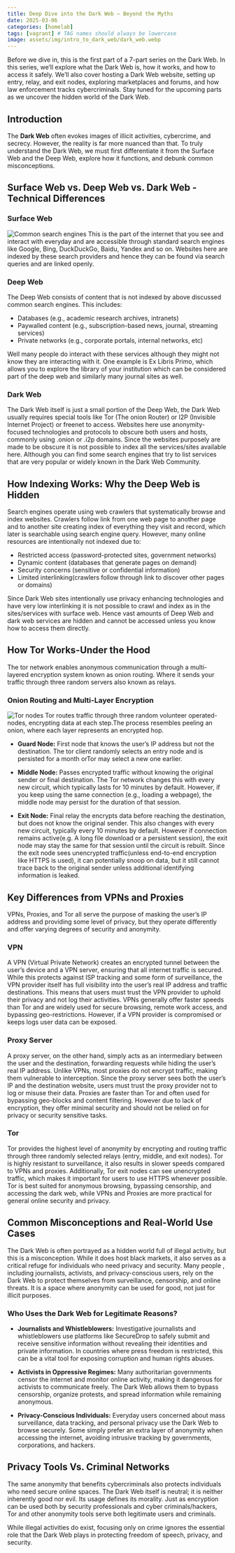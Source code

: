 ```yaml
---
title: Deep Dive into the Dark Web – Beyond the Myths
date: 2025-03-06
categories: [homelab]
tags: [vagrant] # TAG names should always be lowercase
image: assets/img/intro_to_dark_web/dark_web.webp
---
```


Before we dive in, this is the first part of a 7-part series on the Dark Web. In this series, we’ll explore what the Dark Web is, how it works, and how to access it safely. We’ll also cover hosting a Dark Web website, setting up entry, relay, and exit nodes, exploring marketplaces and forums, and how law enforcement tracks cybercriminals. Stay tuned for the upcoming parts as we uncover the hidden world of the Dark Web.

## Introduction
The **Dark Web** often evokes images of illicit activities, cybercrime, and secrecy. However, the reality is far more nuanced than that. To truly understand the Dark Web, we must first differentiate it from the Surface Web and the Deep Web, explore how it functions, and debunk common misconceptions.

## Surface Web vs. Deep Web vs. Dark Web - Technical Differences
### Surface Web
![Common search engines](/assets/img/intro_to_dark_web/seaarch_engines.png)
This is the part of the internet that you see and interact with everyday and are accessible through standard search engines like Google, Bing, DuckDuckGo, Baidu, Yandex and so on. Websites here are indexed by these search providers and hence they can be found via search queries and are linked openly.

### Deep Web
The Deep Web consists of content that is not indexed by above discussed common search engines. This includes:

- Databases (e.g., academic research archives, intranets)
- Paywalled content (e.g., subscription-based news, journal, streaming services)
- Private networks (e.g., corporate portals, internal networks, etc)  

Well many people do interact with these services although they might not know they are interacting with it. One example is Ex Libris Primo, which allows you to explore the library of your institution which can be considered part of the deep web and similarly many journal sites as well.

### Dark Web
The Dark Web itself is just a small portion of the Deep Web, the Dark Web usually requires special tools like Tor (The onion Router) or I2P (Invisible Internet Project) or freenet to access. Websites here use anonymity-focused technologies and protocols to obscure both users and hosts, commonly using .onion or .i2p domains. Since the websites purposely are made to be obscure it is not possible to index all the services/sites available here. Although you can find some search engines that try to list services that are very popular or widely known in the Dark Web Community.

## How Indexing Works: Why the Deep Web is Hidden
Search engines operate using web crawlers that systematically browse and index websites. Crawlers follow link from one web page to another page and to another site creating index of everything they visit and record, which later is searchable using search engine query. However, many online resources are intentionally not indexed due to:

- Restricted access (password-protected sites, government networks)  
- Dynamic content (databases that generate pages on demand)  
- Security concerns (sensitive or confidential information)  
- Limited interlinking(crawlers follow through link to discover other pages or domains)

Since Dark Web sites intentionally use privacy enhancing technologies and have very low interlinking it is not possible to crawl and index as in the sites/services with surface web. Hence vast amounts of Deep Web and dark web services are hidden and cannot be accessed unless you know how to access them directly.

## How Tor Works-Under the Hood
The tor network  enables anonymous communication through a multi-layered encryption system known as onion routing. Where it sends your traffic through three random servers also known as relays. 

### Onion Routing and Multi-Layer Encryption
![Tor nodes](/assets/img/intro_to_dark_web/tor-nodes.png)
Tor routes traffic through three random volunteer operated-nodes, encrypting data at each step.The process resembles peeling an onion, where each layer represents an encrypted hop.

- **Guard Node:** First node that knows the user’s IP address but not the destination. The tor client randomly selects an entry node and is persisted for a month orTor may select a new one earlier.

- **Middle Node:** Passes encrypted traffic without knowing the original sender or final destination. The Tor network changes this with every new circuit, which typically lasts for 10 minutes by default. However, if you keep using the same connection (e.g., loading a webpage), the middle node may persist for the duration of that session.

- **Exit Node:** Final relay the encrypts data before reaching the destination, but does not know the original sender. This also changes with every new circuit, typically every 10 minutes by default. However if connection remains active(e.g. A long file download or a persistent session), the exit node may stay the same for that session until the circuit is rebuilt. Since the exit node sees unencrypted traffic(unless end-to-end encryption like HTTPS is used), it can potentially snoop on data, but it still cannot trace back to the original sender unless additional identifying information is leaked.

## Key Differences from VPNs and Proxies
VPNs, Proxies, and Tor all serve the purpose of masking the user’s IP address and providing some level of privacy, but they operate differently and offer varying degrees of security and anonymity.

### VPN
A VPN (Virtual Private Network) creates an encrypted tunnel between the user’s device and a VPN server, ensuring that all internet traffic is secured. While this protects against ISP tracking and some form of surveillance, the VPN provider itself has full visibility into the user’s real IP address and traffic destinations. This means that users must trust the VPN provider to uphold their privacy and not log their activities. VPNs generally offer faster speeds than Tor and are widely used for secure browsing, remote work access, and bypassing geo-restrictions. However, if a VPN provider is compromised or keeps logs user data can be exposed.

### Proxy Server
A proxy server, on the other hand, simply acts as an intermediary between the user and the destination, forwarding requests while hiding the user’s real IP address. Unlike VPNs, most proxies do not encrypt traffic, making them vulnerable to interception. Since the proxy server sees both the user’s IP and the destination website, users must trust the proxy provider not to log or misuse their data. Proxies are faster than Tor and often used for bypassing geo-blocks and content filtering. However due to lack of encryption, they offer minimal security and should not be relied on for privacy or security sensitive tasks.

### Tor
Tor provides the highest level of anonymity by encrypting and routing traffic through three randomly selected relays (entry, middle, and exit nodes). Tor is highly resistant to surveillance, it also results in slower speeds compared to VPNs and proxies. Additionally, Tor exit nodes can see unencrypted traffic, which makes it important for users to use HTTPS whenever possible. Tor is best suited for anonymous browsing, bypassing censorship, and accessing the dark web, while VPNs and Proxies are  more practical for general online security and privacy.

## Common Misconceptions and Real-World Use Cases
The Dark Web is often portrayed as a hidden world full of illegal activity, but this is a misconception. While it does host black markets, it also serves as a critical refuge for individuals who need privacy and security. Many people , including journalists, activists, and privacy-conscious users, rely on the Dark Web to protect themselves from surveillance, censorship, and online threats. It is a space where anonymity can be used for good, not just for illicit purposes.

### Who Uses the Dark Web for Legitimate Reasons?
- **Journalists and Whistleblowers:** Investigative journalists and whistleblowers use platforms like SecureDrop to safely submit and receive sensitive information without revealing their identities and private information. In countries where press freedom is restricted, this can be a vital tool for exposing corruption and human rights abuses.

- **Activists in Oppressive Regimes:** Many authoritarian governments censor the internet and monitor online activity, making it dangerous for activists to communicate freely. The Dark Web allows them to bypass censorship, organize protests, and spread information while remaining anonymous.

- **Privacy-Conscious Individuals:** Everyday users concerned about mass surveillance, data tracking, and personal privacy use the Dark Web to browse securely. Some simply prefer an extra layer of anonymity when accessing the internet, avoiding intrusive tracking by governments, corporations, and hackers.

## Privacy Tools Vs. Criminal Networks
The same anonymity that benefits cybercriminals also protects individuals who need secure online spaces. The Dark Web itself is neutral; it is neither inherently good nor evil. Its usage defines its morality. Just as encryption can be used both by security professionals and cyber criminals/hackers, Tor and other anonymity tools serve both legitimate users and criminals.

While illegal activities do exist, focusing only on crime ignores the essential role that the Dark Web plays in protecting freedom of speech, privacy, and security.


